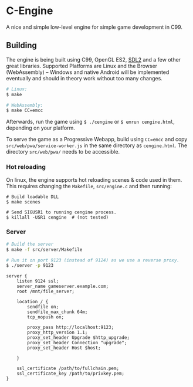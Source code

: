 # C-Engine

A nice and simple low-level engine for simple game development in C99.


## Building

The engine is being built using C99, OpenGL ES2, [SDL2](https://www.libsdl.org/)
and a few other great libraries.
Supported Platforms are Linux and the Browser (WebAssembly) – Windows and native
Android will be implemented eventually and should in theory work without too many
changes.

```bash
# Linux:
$ make

# WebAssembly:
$ make CC=emcc
```

Afterwards, run the game using `$ ./cengine` or `$ emrun cengine.html`, depending on your platform.

To serve the game as a Progressive Webapp, build using `CC=emcc` and copy `src/web/pwa/service-worker.js` in the same directory as `cengine.html`. The directory `src/web/pwa/` needs to be accessible.


### Hot reloading

On linux, the engine supports hot reloading scenes & code used in them.
This requires changing the `Makefile`, `src/engine.c` and then running:
```
# Build loadable DLL
$ make scenes

# Send SIGUSR1 to running cengine process.
$ killall -USR1 cengine  # (not tested)
```


### Server

```bash
# Build the server
$ make -f src/server/Makefile

# Run it on port 9123 (instead of 9124) as we use a reverse proxy.
$ ./server -p 9123
```

```nginx
server {
	listen 9124 ssl;
	server_name gameserver.example.com;
	root /mnt/file_server;

	location / {
		sendfile on;
		sendfile_max_chunk 64m;
		tcp_nopush on;

		proxy_pass http://localhost:9123;
		proxy_http_version 1.1;
		proxy_set_header Upgrade $http_upgrade;
		proxy_set_header Connection "upgrade";
		proxy_set_header Host $host;

	}

	ssl_certificate /path/to/fullchain.pem;
	ssl_certificate_key /path/to/privkey.pem;
}
```

